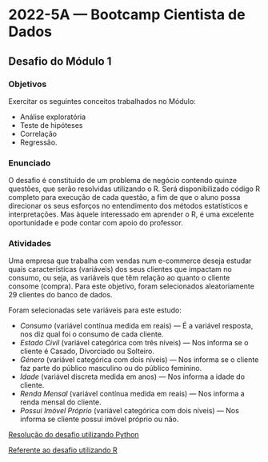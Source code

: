 # 2022-5A — Bootcamp Cientista de Dados

## Desafio do Módulo 1

### Objetivos

Exercitar os seguintes conceitos trabalhados no Módulo:

- Análise exploratória
- Teste de hipóteses
- Correlação
- Regressão.

### Enunciado

O desafio é constituído de um problema de negócio contendo quinze questões, que serão resolvidas utilizando o R. Será disponibilizado código R completo para execução de cada questão, a fim de que o aluno possa direcionar os seus esforços no entendimento dos métodos estatísticos e interpretações. Mas àquele interessado em aprender o R, é uma excelente oportunidade e pode contar com apoio do professor.

### Atividades

Uma empresa que trabalha com vendas num e-commerce deseja estudar quais características (variáveis) dos seus clientes que impactam no consumo, ou seja, as variáveis que têm relação ao quanto o cliente consome (compra). Para este objetivo, foram selecionados aleatoriamente 29 clientes do banco de dados.

Foram selecionadas sete variáveis para este estudo:

- _Consumo_ (variável contínua medida em reais) — É a variável resposta, nos diz qual foi o consumo de cada cliente.
- _Estado Civil_ (variável categórica com três níveis) — Nos informa se o cliente é Casado, Divorciado ou Solteiro.
- _Género_ (variável categórica com dois níveis) — Nos informa se o cliente faz parte do público masculino ou do público feminino.
- _Idade_ (variável discreta medida em anos) — Nos informa a idade do cliente.
- _Renda Mensal_ (variável contínua medida em reais) — Nos informa a renda mensal do cliente.
- _Possui Imóvel Próprio_ (variável categórica com dois níveis) — Nos informa se cliente possui imóvel próprio ou não.

[Resolução do desafio utilizando Python](desafio_python.ipynb)

[Referente ao desafio utilizando R](desafio_r.ipynb)
